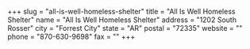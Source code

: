 +++
slug = "all-is-well-homeless-shelter"
title = "All Is Well Homeless Shelter"
name = "All Is Well Homeless Shelter"
address = "1202 South Rosser"
city = "Forrest City"
state = "AR"
postal = "72335"
website = ""
phone = "870-630-9698"
fax = ""
+++

